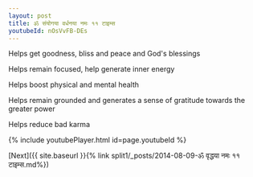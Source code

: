 ```yaml
---
layout: post
title: ॐ संयोगया वर्धनया नमः ११ टाइम्स
youtubeId: nOsVvFB-DEs
---
```

 
 
Helps get goodness, bliss and peace and God's blessings
 
Helps remain focused, help generate inner energy 
 
Helps boost physical and mental health 
 
Helps remain grounded and generates a sense of gratitude towards the greater power 
 
Helps reduce bad karma
 
 
 
 


{% include youtubePlayer.html id=page.youtubeId %}
 
[Next]({{ site.baseurl }}{% link  split1/_posts/2014-08-09-ॐ वृद्धया नमः ११ टाइम्स.md%})
 
